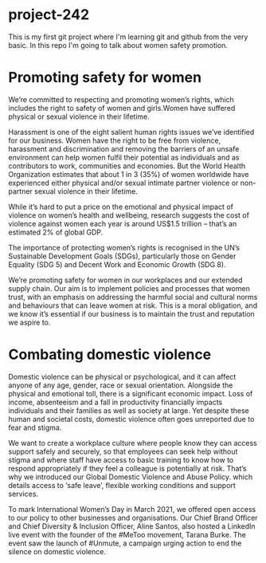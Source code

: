 # project-242
This is my first git project where I'm learning git and github from the very basic.
In this repo I'm going to talk about women safety promotion.
# Promoting safety for women

We’re committed to respecting and promoting women’s rights, which includes the right to safety of women and girls.Women have suffered physical or sexual violence in their lifetime.

Harassment is one of the eight salient human rights issues we’ve identified for our business. Women have the right to be free from violence, harassment and discrimination and removing the barriers of an unsafe environment can help women fulfil their potential as individuals and as contributors to work, communities and economies. But the World Health Organization estimates that about 1 in 3 (35%) of women worldwide have experienced either physical and/or sexual intimate partner violence or non-partner sexual violence in their lifetime.

While it’s hard to put a price on the emotional and physical impact of violence on women’s health and wellbeing, research suggests the cost of violence against women each year is around US$1.5 trillion – that’s an estimated 2% of global GDP.

The importance of protecting women’s rights is recognised in the UN’s Sustainable Development Goals (SDGs), particularly those on Gender Equality (SDG 5) and Decent Work and Economic Growth (SDG 8).

We’re promoting safety for women in our workplaces and our extended supply chain. Our aim is to implement policies and processes that women trust, with an emphasis on addressing the harmful social and cultural norms and behaviours that can leave women at risk. This is a moral obligation, and we know it’s essential if our business is to maintain the trust and reputation we aspire to.
# Combating domestic violence
Domestic violence can be physical or psychological, and it can affect anyone of any age, gender, race or sexual orientation. Alongside the physical and emotional toll, there is a significant economic impact. Loss of income, absenteeism and a fall in productivity financially impacts individuals and their families as well as society at large. Yet despite these human and societal costs, domestic violence often goes unreported due to fear and stigma.

We want to create a workplace culture where people know they can access support safely and securely, so that employees can seek help without stigma and where staff have access to basic training to know how to respond appropriately if they feel a colleague is potentially at risk. That’s why we introduced our Global Domestic Violence and Abuse Policy.
 which details access to ‘safe leave’, flexible working conditions and support services.

To mark International Women’s Day in March 2021, we offered open access to our policy to other businesses and organisations. Our Chief Brand Officer and Chief Diversity & Inclusion Officer, Aline Santos, also hosted a LinkedIn live event with the founder of the #MeToo movement, Tarana Burke. The event saw the launch of #Unmute, a campaign urging action to end the silence on domestic violence.
